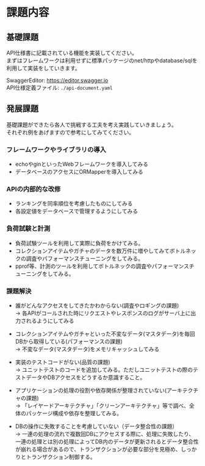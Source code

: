 # 課題内容
## 基礎課題
<p>
API仕様書に記載されている機能を実装してください。<br>
まずはフレームワークは利用せずに標準パッケージのnet/httpやdatabase/sqlを利用して実装をしていきます。
</p>

SwaggerEditor: <https://editor.swagger.io> <br>
API仕様定義ファイル: `./api-document.yaml`

## 発展課題
基礎課題ができたら各人で挑戦する工夫を考え実践していきましょう。<br>
それぞれ例をあげますので参考にしてみてください。

### フレームワークやライブラリの導入
- echoやginといったWebフレームワークを導入してみる
- データベースのアクセスにORMapperを導入してみる

### APIの内部的な改修
- ランキングを同率順位を考慮したものにしてみる
- 各設定値をデータベースで管理するようにしてみる

### 負荷試験と計測
- 負荷試験ツールを利用して実際に負荷をかけてみる。
- コレクションアイテムやガチャのデータを数万件に増やしてみてボトルネックの調査やパフォーマンスチューニングをしてみる。
- pprof等、計測のツールを利用してボトルネックの調査やパフォーマンスチューニングをしてみる。

### 課題解決 
- 誰がどんなアクセスをしてきたかわからない(調査やロギングの課題)<br>
 -> 各APIがコールされた時にリクエストやレスポンスのログがサーバ上に出力されるようにしてみる
 
- コレクションアイテムやガチャといった不変なデータ(マスタデータ)を毎回DBから取得している(パフォーマンスの課題)<br>
 -> 不変なデータ(マスタデータ)をメモリキャッシュしてみる
 
- 実装のテストコードがない(品質の課題)<br>
 -> ユニットテストのコードを追加してみる。ただしユニットテストの際のテストデータやDBアクセスをどうするか意識すること。
 
- アプリケーションの処理の役割や依存関係が整理されていない(アーキテクチャの課題)<br>
 -> 「レイヤードアーキテクチャ」「クリーンアーキテクチャ」等で調べ、全体のパッケージ構成や依存を整理してみる。

- DBの操作に失敗することを考慮していない（データ整合性の課題）<br>
 -> 一連の処理の流れで複数回DBにアクセスする際に、処理に失敗したり、一連の処理とは別の処理によってDB内のデータが更新されるとデータ整合性が崩れる場合があるので、トランザクションが必要な部分を見極め、しっかりとトランザクション制御する。
